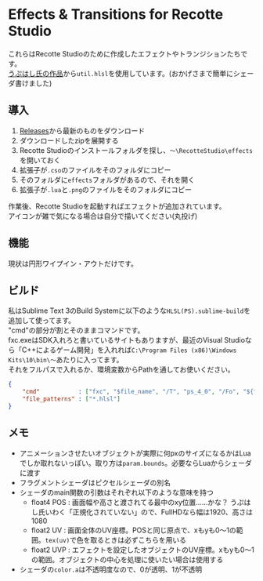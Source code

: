 # Effects & Transitions for Recotte Studio

これらはRecotte Studioのために作成したエフェクトやトランジションたちです。  
[うぷはし氏の作品](wallstudio/RecotteShader)から`util.hlsl`を使用しています。(おかげさまで簡単にシェーダ書けました)

## 導入

1. [Releases](istallia/EffectsAndTransitions-forRecotteStudio/releases)から最新のものをダウンロード
2. ダウンロードしたzipを展開する
3. Recotte Studioのインストールフォルダを探し、`～\RecotteStudio\effects`を開いておく
4. 拡張子が`.cso`のファイルをそのフォルダにコピー
5. そのフォルダに`effects`フォルダがあるので、それを開く
6. 拡張子が`.lua`と`.png`のファイルをそのフォルダにコピー

作業後、Recotte Studioを起動すればエフェクトが追加されています。  
アイコンが雑で気になる場合は自分で描いてください(丸投げ)

## 機能

現状は円形ワイプイン・アウトだけです。

## ビルド

私はSublime Text 3のBuild Systemに以下のような`HLSL(PS).sublime-build`を追加して使ってます。  
"cmd"の部分が割とそのままコマンドです。  
fxc.exeはSDK入れろと書いているサイトもありますが、最近のVisual Studioなら「C++によるゲーム開発」を入れれば`C:\Program Files (x86)\Windows Kits\10\bin\～`あたりに入ってます。  
それをフルパスで入れるか、環境変数からPathを通してお使いください。

```json
{
	"cmd"           : ["fxc", "$file_name", "/T", "ps_4_0", "/Fo", "${file_path}\\\\${file_base_name}.cso"],
	"file_patterns" : ["*.hlsl"]
}
```

## メモ

+ アニメーションさせたいオブジェクトが実際に何pxのサイズになるかはLuaでしか取れないっぽい。取り方は`param.bounds`。必要ならLuaからシェーダに渡す
+ フラグメントシェーダはピクセルシェーダの別名
+ シェーダのmain関数の引数はそれぞれ以下のような意味を持つ
	+ float4 POS : 画面幅や高さと渡されてる最中のxy位置……かな？ うぷはし氏いわく「正規化されていない」ので、FullHDなら幅は1920、高さは1080
	+ float2 UV : 画面全体のUV座標。POSと同じ原点で、xもyも0～1の範囲。`tex(uv)`で色を取るときは必ずこちらを用いる
	+ float2 UVP : エフェクトを設定したオブジェクトのUV座標。xもyも0～1の範囲。オブジェクトの中心を処理に使いたい場合は使用する
+ シェーダの`color.a`は不透明度なので、0が透明、1が不透明
